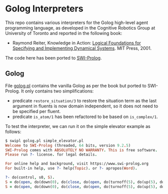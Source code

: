 # Golog Interpreters

This repo contains various interpreters for the Golog high-level agent programming language, as developed in the Cognitive Robotics Group at University of Toronto and reported in the following book:


* Raymond Reiter, Knowledge in Action: [Logical Foundations for Specifying and Implementing Dynamical Systems](https://direct.mit.edu/books/monograph/2080/Knowledge-in-ActionLogical-Foundations-for). MIT Press, 2001.

The code here has been ported to [SWI-Prolog](https://www.swi-prolog.org/).

## Golog

File [golog.pl](golog.pl) contains the vanilla Golog as per the book but ported to SWI-Prolog. It only contains two simplifications:

- predicate `restore_situation/3` to restore the situation term as the last argument in fluents is now domain independent, so it does not need to be specified per fluent.
- predicate `is_atom/1` has been refactored to be based on `is_complex/1`.

To test the interpreter, we can run it on the simple elevator example as follows:

```prolog
$ swipl golog.pl simple_elevator.pl
Welcome to SWI-Prolog (threaded, 64 bits, version 9.2.5)
SWI-Prolog comes with ABSOLUTELY NO WARRANTY. This is free software.
Please run ?- license. for legal details.

For online help and background, visit https://www.swi-prolog.org
For built-in help, use ?- help(Topic). or ?- apropos(Word).

?- do(control, s0, S).
S = do(open, do(down(0), do(close, do(open, do(turnoff(5), do(up(5), do(close, do(open, do(turnoff(...), do(..., ...)))))))))) [write]
S = do(open, do(down(0), do(close, do(open, do(turnoff(5), do(up(5), do(close, do(open, do(turnoff(3), do(down(3), s0)))))))))) .
```